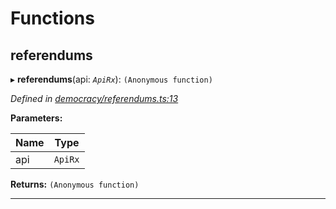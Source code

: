 

# Functions

<a id="referendums"></a>

##  referendums

▸ **referendums**(api: *`ApiRx`*): `(Anonymous function)`

*Defined in [democracy/referendums.ts:13](https://github.com/polkadot-js/api/blob/ed1ad05/packages/api-derive/src/democracy/referendums.ts#L13)*

**Parameters:**

| Name | Type |
| ------ | ------ |
| api | `ApiRx` |

**Returns:** `(Anonymous function)`

___

